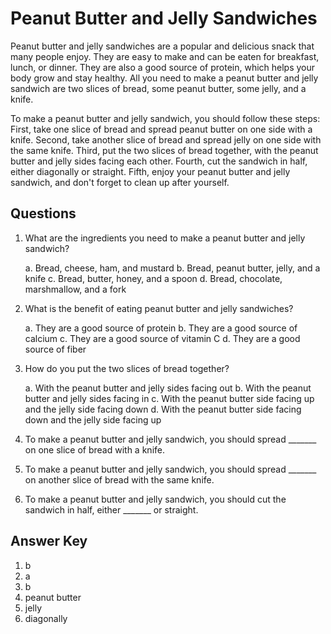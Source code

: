 # Peanut Butter and Jelly Sandwiches

Peanut butter and jelly sandwiches are a popular and delicious snack that many people enjoy. They are easy to make and can be eaten for breakfast, lunch, or dinner. They are also a good source of protein, which helps your body grow and stay healthy. All you need to make a peanut butter and jelly sandwich are two slices of bread, some peanut butter, some jelly, and a knife.

To make a peanut butter and jelly sandwich, you should follow these steps: First, take one slice of bread and spread peanut butter on one side with a knife. Second, take another slice of bread and spread jelly on one side with the same knife. Third, put the two slices of bread together, with the peanut butter and jelly sides facing each other. Fourth, cut the sandwich in half, either diagonally or straight. Fifth, enjoy your peanut butter and jelly sandwich, and don't forget to clean up after yourself.

## Questions

1. What are the ingredients you need to make a peanut butter and jelly sandwich?

   a. Bread, cheese, ham, and mustard
   b. Bread, peanut butter, jelly, and a knife
   c. Bread, butter, honey, and a spoon
   d. Bread, chocolate, marshmallow, and a fork

2. What is the benefit of eating peanut butter and jelly sandwiches?

   a. They are a good source of protein
   b. They are a good source of calcium
   c. They are a good source of vitamin C
   d. They are a good source of fiber

3. How do you put the two slices of bread together?

   a. With the peanut butter and jelly sides facing out
   b. With the peanut butter and jelly sides facing in
   c. With the peanut butter side facing up and the jelly side facing down
   d. With the peanut butter side facing down and the jelly side facing up

4. To make a peanut butter and jelly sandwich, you should spread _______ on one slice of bread with a knife.

5. To make a peanut butter and jelly sandwich, you should spread _______ on another slice of bread with the same knife.

6. To make a peanut butter and jelly sandwich, you should cut the sandwich in half, either _______ or straight.

## Answer Key

1. b
2. a
3. b
4. peanut butter
5. jelly
6. diagonally
